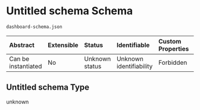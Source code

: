 # Untitled schema Schema

```txt
dashboard-schema.json
```



| Abstract            | Extensible | Status         | Identifiable            | Custom Properties | Additional Properties | Access Restrictions | Defined In                                                                   |
| :------------------ | :--------- | :------------- | :---------------------- | :---------------- | :-------------------- | :------------------ | :--------------------------------------------------------------------------- |
| Can be instantiated | No         | Unknown status | Unknown identifiability | Forbidden         | Allowed               | none                | [dashboard-schema.json](../out/dashboard-schema.json "open original schema") |

## Untitled schema Type

unknown
